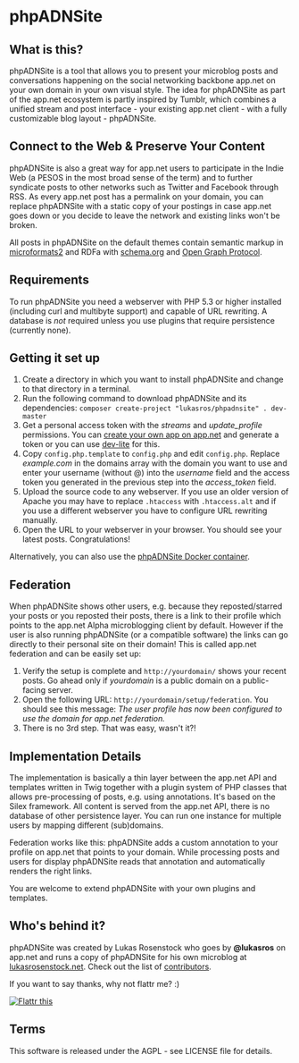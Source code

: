 # phpADNSite

## What is this?
phpADNSite is a tool that allows you to present your microblog posts and conversations happening on the social networking backbone app.net on your own domain in your own visual style. The idea for phpADNSite as part of the app.net ecosystem is partly inspired by Tumblr, which combines a unified stream and post interface - your existing app.net client - with a fully customizable blog layout - phpADNSite.

## Connect to the Web & Preserve Your Content
phpADNSite is also a great way for app.net users to participate in the Indie Web (a PESOS in the most broad sense of the term) and to further syndicate posts to other networks such as Twitter and Facebook through RSS. As every app.net post has a permalink on your domain, you can replace phpADNSite with a static copy of your postings in case app.net goes down or you decide to leave the network and existing links won't be broken.

All posts in phpADNSite on the default themes contain semantic markup in [microformats2](http://microformats.org/wiki/microformats2) and RDFa with [schema.org](http://schema.org) and [Open Graph Protocol](http://ogp.me).

## Requirements
To run phpADNSite you need a webserver with PHP 5.3 or higher installed (including curl and multibyte support) and capable of URL rewriting. A database is *not* required unless you use plugins that require persistence (currently none).

## Getting it set up
1. Create a directory in which you want to install phpADNSite and change to that directory in a terminal.
2. Run the following command to download phpADNSite and its dependencies: `composer create-project "lukasros/phpadnsite" . dev-master`
3. Get a personal access token with the *streams* and *update_profile* permissions. You can [create your own app on app.net](https://account.app.net/developer/apps/) and generate a token or you can use [dev-lite](http://dev-lite.jonathonduerig.com) for this.
4. Copy `config.php.template` to `config.php` and edit `config.php`. Replace *example.com* in the domains array with the domain you want to use and enter your username (without @) into the *username* field and the access token you generated in the previous step into the *access_token* field.
5. Upload the source code to any webserver. If you use an older version of Apache you may have to replace `.htaccess` with `.htaccess.alt` and if you use a different webserver you have to configure URL rewriting manually.
6. Open the URL to your webserver in your browser. You should see your latest posts. Congratulations!

Alternatively, you can also use the [phpADNSite Docker container](https://registry.hub.docker.com/u/lukasros/phpadnsite/).

## Federation
When phpADNSite shows other users, e.g. because they reposted/starred your posts or you reposted their posts, there is a link to their profile which points to the app.net Alpha microblogging client by default. However if the user is also running phpADNSite (or a compatible software) the links can go directly to their personal site on their domain! This is called app.net federation and can be easily set up:

1. Verify the setup is complete and `http://yourdomain/` shows your recent posts. Go ahead only if *yourdomain* is a public domain on a public-facing server.
2. Open the following URL: `http://yourdomain/setup/federation`. You should see this message: *The user profile has now been configured to use the domain <yourdomain> for app.net federation.*
3. There is no 3rd step. That was easy, wasn't it?!

## Implementation Details
The implementation is basically a thin layer between the app.net API and templates written in Twig together with a plugin system of PHP classes that allows pre-processing of posts, e.g. using annotations. It's based on the Silex framework. All content is served from the app.net API, there is no database of other persistence layer. You can run one instance for multiple users by mapping different (sub)domains.

Federation works like this: phpADNSite adds a custom annotation to your profile on app.net that points to your domain. While processing posts and users for display phpADNSite reads that annotation and automatically renders the right links.

You are welcome to extend phpADNSite with your own plugins and templates.

## Who's behind it?
phpADNSite was created by Lukas Rosenstock who goes by **@lukasros** on app.net and runs a copy of phpADNSite for his own microblog at [lukasrosenstock.net](http://lukasrosenstock.net/). Check out the list of [contributors](https://github.com/LukasRos/phpADNSite/graphs/contributors).

If you want to say thanks, why not flattr me? :)

[![Flattr this](https://api.flattr.com/button/flattr-badge-large.png)](https://flattr.com/thing/3725248/LukasRosphpADNSite-on-GitHub)

## Terms
This software is released under the AGPL - see LICENSE file for details.
